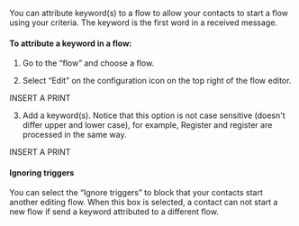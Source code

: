You can attribute keyword(s) to a flow to allow your contacts to start a flow using your criteria. The keyword is the first word in a received message.

#### To attribute a keyword in a flow: ####

1. Go to the “flow” and choose a flow.

2. Select “Edit” on the configuration icon on the top right of the flow editor.

INSERT A PRINT

3. Add a keyword(s). Notice that this option is not case sensitive (doesn't differ upper and lower case), for example, Register and register are processed in the same way.

INSERT A PRINT

#### Ignoring triggers ####

You can select the “Ignore triggers” to block that your contacts start another editing flow. When this box is selected, a contact can not start a new flow if send a keyword attributed to a different flow.
